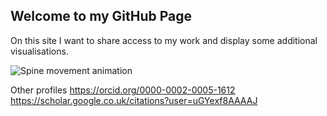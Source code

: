 ## Welcome to my GitHub Page
On this site I want to share access to my work and display some additional visualisations.

![Spine movement animation](spine_animation.gif)


Other profiles
https://orcid.org/0000-0002-0005-1612
https://scholar.google.co.uk/citations?user=uGYexf8AAAAJ
